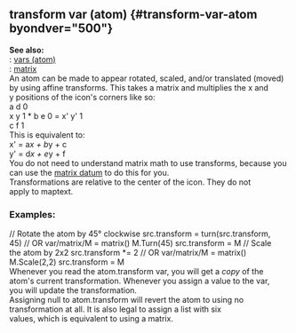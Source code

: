 ## transform var (atom) {#transform-var-atom byondver="500"}    
**See also:**    
:   [vars (atom)](/atom/var)    
:   [matrix](/matrix)    
An atom can be made to appear rotated, scaled, and/or translated (moved)    
by using affine transforms. This takes a matrix and multiplies the x and    
y positions of the icon\'s corners like so:    
              a d 0    
    x y 1  *  b e 0  =  x' y' 1    
              c f 1    
This is equivalent to:    
    x' = a*x + b*y + c    
    y' = d*x + e*y + f    
You do not need to understand matrix math to use transforms, because you    
can use the [matrix datum](/matrix) to do this for you.    
Transformations are relative to the center of the icon. They do not    
apply to maptext.    
### Examples:    
// Rotate the atom by 45° clockwise src.transform = turn(src.transform,    
45) // OR var/matrix/M = matrix() M.Turn(45) src.transform = M // Scale    
the atom by 2x2 src.transform \*= 2 // OR var/matrix/M = matrix()    
M.Scale(2,2) src.transform = M    
Whenever you read the atom.transform var, you will get a *copy* of the    
atom\'s current transformation. Whenever you assign a value to the var,    
you will update the transformation.    
Assigning null to atom.transform will revert the atom to using no    
transformation at all. It is also legal to assign a list with six    
values, which is equivalent to using a matrix.  